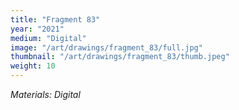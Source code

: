 ```yaml
---
title: "Fragment 83"
year: "2021"
medium: "Digital"
image: "/art/drawings/fragment_83/full.jpg"
thumbnail: "/art/drawings/fragment_83/thumb.jpeg"
weight: 10
---
```

*Materials: Digital* 
